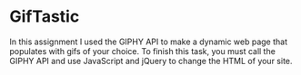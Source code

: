 # GifTastic
In this assignment I used the GIPHY API to make a dynamic web page that populates with gifs of your choice. To finish this task, you must call the GIPHY API and use JavaScript and jQuery to change the HTML of your site.
